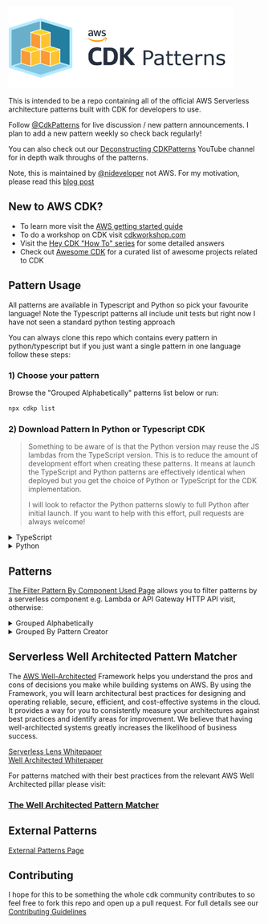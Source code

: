 <img src="img/cdkpatterns_logo.png" width="450" />

This is intended to be a repo containing all of the official AWS Serverless architecture patterns built with CDK for developers to use.

Follow [@CdkPatterns](https://twitter.com/cdkpatterns) for live discussion / new pattern announcements. I plan to add a new pattern weekly so check back regularly!

You can also check out our [Deconstructing CDKPatterns](https://www.youtube.com/channel/UCuR3jnWEnxx1G2axUMVaogg) YouTube channel for in depth walk throughs of the patterns.

Note, this is maintained by [@nideveloper](https://twitter.com/nideveloper) not AWS. For my motivation, please read this [blog post](https://www.mattcoulter.com/blog/post/2)

## New to AWS CDK?

* To learn more visit the [AWS getting started guide](https://docs.aws.amazon.com/cdk/latest/guide/getting_started.html)
* To do a workshop on CDK visit [cdkworkshop.com](https://cdkworkshop.com)
* Visit the [Hey CDK &quot;How To&quot; series](https://garbe.io/blog/2019/09/11/hey-cdk-how-to-migrate/) for some detailed answers
* Check out [Awesome CDK](https://github.com/eladb/awesome-cdk) for a curated list of awesome projects related to CDK

## Pattern Usage
All patterns are available in Typescript and Python so pick your favourite language! Note the Typescript patterns all include unit tests but right now I have not seen a standard python testing approach

You can always clone this repo which contains every pattern in python/typescript but if you just want a single pattern in one language follow these steps:

### 1) Choose your pattern
Browse the "Grouped Alphabetically" patterns list below or run:

```bash
npx cdkp list
```

### 2) Download Pattern In Python or Typescript CDK
>Something to be aware of is that the Python version may reuse the JS lambdas from the TypeScript version. This is to reduce the amount of development effort when creating these patterns. It means at launch the TypeScript and Python patterns are effectively identical when deployed but you get the choice of Python or TypeScript for the CDK implementation.
>
>I will look to refactor the Python patterns slowly to full Python after initial launch. If you want to help with this effort, pull requests are always welcome!
<details>
  <summary>TypeScript</summary>
  <br />
  All Patterns support the same commands so you can just run:
  <br />
  
 ```bash
npx cdkp init {pattern-name}
cd {pattern-name}
npm run test
# requires you to be using cloud9 or have ran aws configure to setup your local credentials
npm run deploy 
```
</details>
<details>
  <summary>Python</summary>
  <br />
  The CDK CLI is still installed via npm so make sure you have the latest version of node installed or the npx commands will fail. Then you can just run:
  <br />
  
  ```bash
npx cdkp init {pattern-name} --lang=python
cd {pattern-name}

# create a virtual env and install your dependencies
python -m venv .env
source .env/bin/activate
pip install -r requirements.txt

# test everything is working by outputting the cloudformation
npx cdk synth
# requires you to be using cloud9 or have ran aws configure to setup your local credentials
npx cdk deploy
```
</details>

## Patterns

[The Filter Pattern By Component Used Page](https://www.serverless-patterns.co.uk/patterns/) allows you to filter patterns by a serverless component e.g. Lambda or API Gateway HTTP API visit, otherwise:

<details>
  <summary>
    Grouped Alphabetically
  </summary>

  #### [Polly](/polly/README.md)
  Use Amazon Polly to translate text to speech from inside a Lambda Function. You can also take advantage of Amazon Translate to change the language of the spoken text

  ![Architecture](polly/img/overview.png)

  <br /><hr /><br />

  #### Single Page Application S3 Website Deploy
  These are built using https://www.npmjs.com/package/cdk-spa-deploy and allow you to deploy a website in as little as 5 lines of CDK code.

  * [S3 Angular Deploy ](/s3-angular-website/README.md)
  * [S3 React Deploy ](/s3-react-website/README.md)

  ![Architecture](https://raw.githubusercontent.com/cdk-patterns/serverless/master/s3-angular-website/img/architecture.PNG)

  <br /><hr /><br />

  #### [The Alexa Skill](/the-alexa-skill/README.md)  
  Deploy an Alexa Skill backed by a Lambda Function and a DynamoDB Table.

  ![Architecture](the-alexa-skill/img/arch.png)

  <br /><hr /><br />

  #### [The Basic MQ](/the-basic-mq/README.md)  
  In this example we have private Amazon MQ brokers behind an internet-facing network load balancer endpoint using a subdomain.

  ![Architecture](the-basic-mq/img/the-basic-mq-arch.png)

  <br /><hr /><br />

  #### [The Big Fan](/the-big-fan/README.md)  
  You can integrate API Gateway directly with SNS and then add some resiliency by integrating your event consumers via sqs and message filtering.

  ![Architecture](the-big-fan/img/the-big-fan-arch.png)

  <br /><hr /><br />

  #### [The CloudWatch Dashboard](/the-cloudwatch-dashboard/README.md)  
  Build and deploy a well architected CloudWatch dashboard with alerts for the simple webservice pattern

  ![Architecture](the-cloudwatch-dashboard/img/arch2.png)

  <br /><hr /><br />

  #### [The Destined Lambda](/the-destined-lambda/README.md)
  This is a stock implementation of Lambda Destinations with Amazon EventBridge
  
  You can decouple your event driven architectures with EventBridge rules and now you can strip the custom EventBridge code from your Lambda functions with Lambda Destinations.

  ![Architecture](the-destined-lambda/img/arch.png)

  <br /><hr /><br />

  #### [The Dynamo Streamer](/the-dynamo-streamer/README.md)
  This was taken from this [Tweet](https://twitter.com/edjgeek/status/1220227872511496192?s=20)<br />
  
  You can integrate API Gateway directly with DynamoDB and that way your systems can be more resilient! &quot;Code is a liability&quot; so less lambda functions, less liability

  ![Architecture](https://raw.githubusercontent.com/cdk-patterns/serverless/master/the-dynamo-streamer/img/arch.jpg)

  <br /><hr /><br />

  #### [The EFS Lambda](/the-efs-lambda/README.md)
  This was taken from this [Blogpost](https://aws.amazon.com/blogs/aws/new-a-shared-file-system-for-your-lambda-functions/)<br />

  You can now attach an EFS File System to your Lambda Function for persistence between executions or across different Functions <br /><br />

  ![Architecture](the-efs-lambda/img/arch2.png)

  <br /><hr /><br />

  #### [The EventBridge ATM](/the-eventbridge-atm/README.md)
  This was taken from this [Blogpost](https://aws.amazon.com/blogs/compute/integrating-amazon-eventbridge-into-your-serverless-applications/)<br />

  You can easily create routing rules in EventBridge to send the same event to multiple sources based on conditions. This example shows you how<br /><br />

  ![Architecture](the-eventbridge-atm/img/amazon-eventbridge-custom-application-2.png)

  <br /><hr /><br />

  #### [The EventBridge Circuit Breaker](/the-eventbridge-circuit-breaker/README.md)
  Integrate with unreliable external services? Build a circuit breaker and handle the risk <br />
  ![Architecture](the-eventbridge-circuit-breaker/img/arch2.PNG)

  <br /><hr /><br />

  #### [The EventBridge ETL](/the-eventbridge-etl/README.md)
  Build a fully serverless CSV to DynamoDB pipeline <br />
  ![Architecture](the-eventbridge-etl/img/arch.png)

  <br /><hr /><br />

  #### [The Lambda Circuit Breaker](/the-lambda-circuit-breaker/README.md)
  Deploy Gunnar Grosch's circuitbreaker-lambda inside a reference architecture

  ![Architecture](the-lambda-circuit-breaker/img/arch.png)

  <br /><hr /><br />

  #### [The Lambda Power Tuner](/the-lambda-power-tuner/README.md)
  Use the Lambda Power Tuner state machine to work out the optimum configuration settings for your Lambda Function

  ![Architecture](the-lambda-power-tuner/img/arch.png)

  <br /><hr /><br />

  #### [The Lambda Trilogy](the-lambda-trilogy/README.md)
  See the 3 states of Lambda in action (Single Purpose Function, Fat Lambda and Lambda-lith)
  ![Architecture](the-lambda-trilogy/img/arch2.png)

  <br /><hr /><br />

  #### [The Predictive Lambda](the-predictive-lambda/README.md)
  Deploy a custom Python ML model inside a Docker container running on AWS Lambda
  ![Architecture](the-predictive-lambda/img/arch_with_cdkp.png)

  <br /><hr /><br />

  #### [The RDS Proxy](the-rds-proxy/README.md)
  Use RDS Proxy to protect a MySQL RDS Instance from the massively scalable Lambda Function querying it
  ![Architecture](the-rds-proxy/img/arch_overview.png)

  <br /><hr /><br />

  #### [The Saga Step Function](the-saga-stepfunction/README.md)
  A mechanism for handling distributed transactions within your system.
  ![Architecture](the-saga-stepfunction/img/arch.png)

  <br /><hr /><br />

  #### [The Scalable Webhook](/the-scalable-webhook/README.md)
  Need to integrate a non serverless resource like RDS with a serverless one like Lambda? This is your pattern <br /><br />
  ![Architecture](https://raw.githubusercontent.com/cdk-patterns/serverless/master/the-scalable-webhook/img/architecture.png)

  <br /><hr /><br />

  #### [The Scheduled Lambda](/the-scheduled-lambda/README.md)
  Use EventBridge to trigger a Lambda Fuction on a schedule <br /><br />
  ![Architecture](https://raw.githubusercontent.com/cdk-patterns/serverless/master/the-scheduled-lambda/img/the-scheduled-lambda.png)

  <br /><hr /><br />

  #### [The Simple GraphQL Service](/the-simple-graphql-service/README.md)
  Simple graphQL service built with [AppSync](https://aws.amazon.com/appsync/)<br /><br />
  ![Architecture](the-simple-graphql-service/img/architecture.png)

  <br /><hr /><br />

  #### [The Simple Webservice](/the-simple-webservice/README.md)
  The most basic pattern on cdkpatterns, the start of most peoples serverless journey <br /><br />
  ![Architecture](https://raw.githubusercontent.com/cdk-patterns/serverless/master/the-simple-webservice/img/architecture.png)

  <br /><hr /><br />

  #### [The State Machine](/the-state-machine/README.md)
  Have complex orchestration logic in your application? Build a state machine <br />
  ![Architecture](the-state-machine/img/the-state-machine-arch-overview.png)

  <br /><hr /><br />

  #### [The WAF API Gateway](/the-waf-apigateway/README.md)
  This is a cdk stack to deploy a simple API gateway, and attach a WAF (Web Applicaiton Firewall) <br />
  ![Architecture](the-waf-apigateway/img/the-waf-apigateway.png)

  <br /><hr /><br />

  #### [The X-Ray Tracer](the-xray-tracer/README.md)
  Learn about using AWS X-Ray for tracing events through your system. This pattern has X-Ray enabled on API Gateway, Lambda, DynamoDB, External HTTP calls, SNS and SQS
  
  ![Architecture](the-xray-tracer/img/arch_notitle.png)

  <br /><hr /><br />

</details>
<details>
  <summary>
    Grouped By Pattern Creator
  </summary>
  <br />
  
  * [Alex Casalboni](#alex-casalboni)
  * [Andrew Frazer](#andrew-frazer)
  * [Ariadna Sanchez](#ariadna-sanchez)
  * [Chris Plankey](#chris-plankey)
  * [Christian Mueller](#christian-mueller)
  * [Danilo Poccia](#danilo-poccia)
  * [Eric Johnson](#eric-johnson)
  * [Gerald Stewart](#gerald-stewart)
  * [Gunnar Grosch](#gunnar-grosch)
  * [Heitor Lessa](#heitor-lessa)
  * [Hervé Nivon](#hervé-nivon)
  * [James Beswick](#james-beswick)
  * [Jeremy Daly](#jeremy-daly)
  * [Joppe Pelzer](#joppe-pelzer)
  * [Matt Coulter](#matt-coulter)
  * [Thorsten Hoeger](#thorsten-hoeger)
  * [Vyas Sarangapani](#vyas-sarangapani)
  * [Wallace Printz](#wallace-printz)
  * [Yan Cui](#yan-cui)

  ### Alex Casalboni
  <img src="img/dev_profiles/alex_casalboni.jpg" width="120" alt="Alex Casalboni profile pic" /><br />

  Musician, Traveler, Software Engineer from Italy. Developer Advocate at @AWS_Italy<br />

  Twitter - [@alex_casalboni](https://twitter.com/alex_casalboni)<br />

  #### [The Lambda Power Tuner](/the-lambda-power-tuner/README.md)
  Use the Lambda Power Tuner state machine to work out the optimum configuration settings for your Lambda Function

  ![Architecture](the-lambda-power-tuner/img/arch.png)

  <br /><hr /><br />

  ### Andrew Frazer
  <img src="img/dev_profiles/andrew_frazer.jpeg" width="120" alt="Andrew Frazer profile pic" /><br />

  Github - [@mrpackethead](https://github.com/mrpackethead)<br />

  #### [The WAF API Gateway](/the-waf-apigateway/README.md)
  This is a cdk stack to deploy a simple API gateway, and attach a WAF (Web Applicaiton Firewall) <br />
  ![Architecture](the-waf-apigateway/img/the-waf-apigateway.png)

  <br /><hr /><br />

  ### Ariadna Sanchez
  <img src="img/dev_profiles/ariadna-sanchez.jpg" width="120" alt="Ariadna Sanchez profile pic" /><br />

  Ariadna Sanchez is a Research Scientist investigating the application of DL/ML technologies in the area of text-to-speech. After completing a bachelor’s in Audiovisual Systems Engineering, she received her MSc in Speech and Language Processing from University of Edinburgh in 2018. She has previously worked as an intern in NLP and TTS. During her time at University, she focused on TTS and signal processing, especially in the dysarthria field. She has experience in Signal Processing, Deep Learning, NLP, Speech and Image Processing. In her free time, Ariadna likes playing the violin, reading books and playing games.<br />

  #### [Polly](/polly/README.md)  
  Use Amazon Polly to translate text to speech from inside a Lambda Function. You can also take advantage of Amazon Translate to change the language of the spoken text

  ![Architecture](polly/img/overview.png)

  <br /><hr /><br />

  ### Chris Plankey
  <img src="img/dev_profiles/chris_plankey.png" width="120" alt="Chris Plankey profile pic" /><br />

  CTO of MaverickApp.io, AWS Portsmouth User Group Co-Organizer and AWS Community Builder.<br />

  Github - [@cplankey](https://github.com/cplankey) <br />
  Twitter - [@serverlesschris](https://twitter.com/serverlesschris) <br />

  #### [The Alexa Skill](/the-alexa-skill/README.md)  
  Deploy an Alexa Skill backed by a Lambda Function and a DynamoDB Table.

  ![Architecture](the-alexa-skill/img/arch.png)

  <br /><hr /><br />

  ### Christian Mueller
  <img src="img/dev_profiles/christian_mueller.jpeg" width="120" alt="Christian Mueller profile pic" /><br />

  Solutions Architect @ AWS & Apache Member @ ASF<br />

  Github - [@muellerc](https://github.com/muellerc) <br />

  #### [The Basic MQ](/the-basic-mq/README.md)  
  In this example we have private Amazon MQ brokers behind an internet-facing network load balancer endpoint using a subdomain.
  ![Architecture](the-basic-mq/img/the-basic-mq-arch.png)

  <br /><hr /><br />

  ### Danilo Poccia
  <img src="img/dev_profiles/danilo_poccia.jpg" width="120" alt="Danilo Poccia profile pic" /><br />

  Chief Evangelist (EMEA) @AWSCloud. Mostly Serverless, IoT, AI/ML. Few pics. Some music. My opinions. Complexity is a science. http://pronoun.is/he<br />

  Twitter - [@danilop](https://twitter.com/danilop)<br />

  #### [The EFS Lambda](/the-efs-lambda/README.md)
  This was taken from this [Blogpost](https://aws.amazon.com/blogs/aws/new-a-shared-file-system-for-your-lambda-functions/)<br />

  You can now attach an EFS File System to your Lambda Function for persistence between executions or across different Functions <br /><br />

  ![Architecture](the-efs-lambda/img/arch2.png)

  <br /><hr /><br />

  ### Eric Johnson
  <img src="img/dev_profiles/eric_johnson.png" width="120" alt="Eric Johnson profile pic" /><br />

  Christian, husband, dad of 5, musician, Senior Developer Advocate - Serverless for @AWScloud. Opinions are my own. #Serverless #ServerlessForEveryone<br />

  Twitter - [@edjgeek](https://twitter.com/edjgeek)<br />
  Youtube - [bit.ly/edjgeek](https://bit.ly/edjgeek)<br />

  #### [The Dynamo Streamer](/the-dynamo-streamer/README.md)
  This was taken from this [Tweet](https://twitter.com/edjgeek/status/1220227872511496192?s=20)<br />
  
  You can integrate API Gateway directly with DynamoDB and that way your systems can be more resilient! &quot;Code is a liability&quot; so less lambda functions, less liability

  ![Architecture](https://raw.githubusercontent.com/cdk-patterns/serverless/master/the-dynamo-streamer/img/arch.jpg)

  <br /><hr /><br />

  ### Gerald Stewart
  <img src="img/dev_profiles/gerald_stewart.jpg" width="120" alt="Gerald Stewart profile pic" /><br />

  Software Engineer @Liberty_IT<br />

  Twitter - [@GunnarGrosch](https://twitter.com/_gerald20)<br />

  #### [The Scheduled Lambda](/the-scheduled-lambda/README.md)
  Use EventBridge to trigger a Lambda Fuction on a schedule <br /><br />

  ![Architecture](https://raw.githubusercontent.com/cdk-patterns/serverless/master/the-scheduled-lambda/img/the-scheduled-lambda.png)

  <br /><hr /><br />

  ### Gunnar Grosch
  <img src="img/dev_profiles/gunnar_grosch.jpg" width="120" alt="Gunnar Grosch profile pic" /><br />

  Senior Developer Advocate @awscloud<br />

  Twitter - [@GunnarGrosch](https://twitter.com/GunnarGrosch)<br />
  Blog - [grosch.se](https://grosch.se/)<br />

  #### [The Lambda Circuit Breaker](/the-lambda-circuit-breaker/README.md)
  Deploy Gunnar Grosch's circuitbreaker-lambda inside a reference architecture

  ![Architecture](the-lambda-circuit-breaker/img/arch.png)


  <br /><hr /><br />

  ### Heitor Lessa
  <img src="img/dev_profiles/heitor_lessa.png" width="120" alt="Heitor Lessa profile pic" /><br />

  Principal Serverless Lead, Well-Architected @ AWS<br />

  Twitter - [@heitor_lessa](https://twitter.com/heitor_lessa)<br />

  #### [The Big Fan](/the-big-fan/README.md)  
  You can integrate API Gateway directly with SNS and then add some resiliency by integrating your event consumers via sqs and message filtering.

  ![Architecture](the-big-fan/img/the-big-fan-arch.png)

  #### [The Saga Step Function](the-saga-stepfunction/README.md)
  A mechanism for handling distributed transactions within your system.
  ![Architecture](the-saga-stepfunction/img/arch.png)

  <br /><hr /><br />

  ### Hervé Nivon
  <img src="img/dev_profiles/herve_nivon.jpg" width="120" alt="Hervé Nivon profile pic" /><br />

  Startup Solutions Architect @AWScloud ★ Founder ★ Focus on #Innovation, #Cloud, #Startup, #AI ★ #Geek, #Curious & #Epicurean ★<br />

  Twitter - [@hervenivon](https://twitter.com/hervenivon) <br />
  Github - [@hervenivon](https://github.com/hervenivon/aws-experiments-data-ingestion-and-analytics) <br />

  #### [The EventBridge ETL](/the-eventbridge-etl/README.md)
  Build a fully serverless CSV to DynamoDB pipeline <br />
  ![Architecture](the-eventbridge-etl/img/arch.png)

  <br /><hr /><br />

  ### James Beswick
  <img src="img/dev_profiles/james_beswick.png" width="120" alt="James Beswick profile pic" /><br />

  ☁️🥑 Dev Advocate @AWScloud Serverless<br />

  Twitter - [@jbesw](https://twitter.com/jbesw) <br />
  Blog - [medium.com/@jbesw](https://medium.com/@jbesw)<br />

  #### [The EventBridge ATM](/the-eventbridge-atm/README.md)
  This was taken from this [Blogpost](https://aws.amazon.com/blogs/compute/integrating-amazon-eventbridge-into-your-serverless-applications/)<br />

  You can easily create routing rules in EventBridge to send the same event to multiple sources based on conditions. This example shows you how<br /><br />

  ![Architecture](the-eventbridge-atm/img/amazon-eventbridge-custom-application-2.png)

  <br /><hr /><br />

  ### Jeremy Daly
  <img src="img/dev_profiles/jeremy_daly.png" width="120" alt="jeremy daly profile pic" /><br />

  AWS Serverless Hero/🥑 & host of @ServerlessChats. I build web & open source stuff, blog, speak, and publish http://OffByNone.io every week. CTO @AlertMeNews.<br />

  Twitter - [@jeremy_daly](https://twitter.com/jeremy_daly) <br />
  Blog - [jeremydaly.com](https://www.jeremydaly.com/) <br />

  These patterns are from https://www.jeremydaly.com/serverless-microservice-patterns-for-aws/

  #### [The Lambda Trilogy](the-lambda-trilogy/README.md)
  See the 3 states of Lambda in action (Single Purpose Function, Fat Lambda and Lambda-lith)
  ![Architecture](the-lambda-trilogy/img/arch2.png)

  #### [The Simple Webservice](/the-simple-webservice/README.md)
  The most basic pattern on cdkpatterns, the start of most peoples serverless journey <br /><br />
  ![Architecture](https://raw.githubusercontent.com/cdk-patterns/serverless/master/the-simple-webservice/img/architecture.png)

  #### [The Scalable Webhook](/the-scalable-webhook/README.md)
  Need to integrate a non serverless resource like RDS with a serverless one like Lambda? This is your pattern <br /><br />
  ![Architecture](https://raw.githubusercontent.com/cdk-patterns/serverless/master/the-scalable-webhook/img/architecture.png)

  #### [The State Machine](/the-state-machine/README.md)
  Have complex orchestration logic in your application? Build a state machine <br />
  ![Architecture](the-state-machine/img/the-state-machine-arch-overview.png)

  #### [The EventBridge Circuit Breaker](/the-eventbridge-circuit-breaker/README.md)
  Integrate with unreliable external services? Build a circuit breaker and handle the risk <br />
  ![Architecture](the-eventbridge-circuit-breaker/img/arch2.PNG)

  <br /><hr /><br />

  ### Joppe Pelzer
  <img src="img/dev_profiles/joppe-pelzer.jpg" width="120" alt="Joppe Pelzer profile pic" /><br />

  Joppe Pelzer is a Language Engineer working on text-to-speech for English and building style voices. With bachelor’s degrees in linguistics and Scandinavian languages, she graduated from Edinburgh University with an MSc in Speech and Language Processing in 2018. During her masters she focused on the text-to-speech front end, building and expanding upon multilingual G2P models, and has gained experience with NLP, Speech recognition and Deep Learning. Outside of work, she likes to draw, play games, and spend time in nature.<br />

  #### [Polly](/polly/README.md)  
  Use Amazon Polly to translate text to speech from inside a Lambda Function. You can also take advantage of Amazon Translate to change the language of the spoken text

  ![Architecture](polly/img/overview.png)

  <br /><hr /><br />

  ### Matt Coulter
  <img src="img/dev_profiles/nideveloper.png" width="120" alt="nideveloper profile pic" /><br />

  Software Architect, working for @Liberty_IT in Belfast. Passionate about #Serverless, #AWS, @cdkpatterns, #TCO, CI/CD and #TrunkBasedDev.<br />

  Twitter - [@nideveloper](https://twitter.com/nideveloper) <br />
  Blog - [mattcoulter.com](https://www.mattcoulter.com) <br />
  
  #### Single Page Application S3 Website Deploy
  These are built using https://www.npmjs.com/package/cdk-spa-deploy and allow you to deploy a website in as little as 5 lines of CDK code.

  * [S3 Angular Deploy ](/s3-angular-website/README.md)
  * [S3 React Deploy ](/s3-react-website/README.md)

  ![Architecture](https://raw.githubusercontent.com/cdk-patterns/serverless/master/s3-angular-website/img/architecture.PNG)

  #### [The CloudWatch Dashboard](/the-cloudwatch-dashboard/README.md)  
  Build and deploy a well architected CloudWatch dashboard with alerts for the simple webservice pattern

  ![Architecture](the-cloudwatch-dashboard/img/arch2.png)

  #### [The Destined Lambda](/the-destined-lambda/README.md)
  This is a stock implementation of Lambda Destinations with Amazon EventBridge
  
  You can decouple your event driven architectures with EventBridge rules and now you can strip the custom EventBridge code from your Lambda functions with Lambda Destinations.

  ![Architecture](the-destined-lambda/img/arch.png)

  #### [The Predictive Lambda](the-predictive-lambda/README.md)

  Deploy a custom Python ML model inside a Docker container running on AWS Lambda
  
  ![Architecture](the-predictive-lambda/img/arch_with_cdkp.png)

  #### [The RDS Proxy](the-rds-proxy/README.md)
  Use RDS Proxy to protect a MySQL RDS Instance from the massively scalable Lambda Function querying it
  
  ![Architecture](the-rds-proxy/img/arch_overview.png)


  #### [The X-Ray Tracer](the-xray-tracer/README.md)
  Learn about using AWS X-Ray for tracing events through your system. This pattern has X-Ray enabled on API Gateway, Lambda, DynamoDB, External HTTP calls, SNS and SQS
  
  ![Architecture](the-xray-tracer/img/arch_notitle.png)

  <br /><hr /><br />

  ### Thorsten Hoeger
  <img src="img/dev_profiles/thorsten-hoeger.png" width="120" alt="Thorsten Hoeger profile pic" /><br />

  Cloud Evangelist, CEO @ Taimos GmbH [@taimosgmbh](https://twitter.com/taimosgmbh) - [AWS Community Hero](http://aws.amazon.com/de/heroes/) - AWS, Alexa, Serverless, Gemeinderat [@fw_reichenbach](https://twitter.com/fw_reichenbach)<br />

  Twitter - [@hoegertn](https://twitter.com/hoegertn) <br />
  LinkTree - [@hoegertn](https://linktr.ee/hoegertn) <br />

  #### [The Simple GraphQL Service](/the-simple-graphql-service/README.md)
  Simple graphQL service built with [AppSync](https://aws.amazon.com/appsync/)<br /><br />
  ![Architecture](the-simple-graphql-service/img/architecture.png)

  ### Vyas Sarangapani
  <img src="img/dev_profiles/vyas_sarangapani.jpg" width="120" alt="Vyas Sarangapani profile pic" /><br />

  Software Developer, SAP Cloud Applications Architect, Block chain Evangelist, Marathoner, Ultra Runner, Information Junkie, Ambivert<br />

  Twitter - [@madladvyas](https://twitter.com/madladvyas) <br />
  Medium - [@svyasrao22](https://medium.com/@svyasrao22) <br />

  #### [The EventBridge ETL](/the-eventbridge-etl/README.md)
  Build a fully serverless CSV to DynamoDB pipeline <br />
  ![Architecture](the-eventbridge-etl/img/arch.png)

  ### Wallace Printz
  <img src="img/dev_profiles/wallace_printz.jpeg" width="120" alt="Wallace Printz profile pic" /><br />

  Wallace Printz is a Senior Solutions Architect based in Austin, Texas. He helps customers across Texas transform their businesses in the cloud. He has a background in Semiconductors, R&D, and Machine Learning.<br />

  Twitter - [@WallacePrintz](https://twitter.com/WallacePrintz) <br />
  Github - [@WPrintz](https://github.com/WPrintz) <br />

  #### [The Basic MQ](/the-basic-mq/README.md)  
  In this example we have private Amazon MQ brokers behind an internet-facing network load balancer endpoint using a subdomain.
  ![Architecture](the-basic-mq/img/the-basic-mq-arch.png)

  ### Yan Cui
  <img src="img/dev_profiles/yan_cui.png" width="120" alt="Yan Cui profile pic" /><br />

  AWS Serverless Hero | Independent Consultant | Author | Trainer | Speaker | Developer Advocate at [@Lumigo](https://twitter.com/Lumigo) | Teacher of [@LearnLambda](https://twitter.com/LearnLambda) | Host of [@RealWorldSls](https://twitter.com/RealWorldSls)

  Twitter - [@theburningmonk](https://twitter.com/theburningmonk) <br />
  Blog - [theburningmonk.com](https://theburningmonk.com/) <br />

  #### [The Lambda Trilogy](the-lambda-trilogy/README.md)
  See the 3 states of Lambda in action (Single Purpose Function, Fat Lambda and Lambda-lith)
  ![Architecture](the-lambda-trilogy/img/arch2.png)

  #### [The Saga Step Function](the-saga-stepfunction/README.md)
  A mechanism for handling distributed transactions within your system.
  ![Architecture](the-saga-stepfunction/img/arch.png)

</details>

## Serverless Well Architected Pattern Matcher

The [AWS Well-Architected](https://aws.amazon.com/architecture/well-architected/) Framework helps you understand the pros and cons of
decisions you make while building systems on AWS. By using the Framework, you will
learn architectural best practices for designing and operating reliable, secure, efficient,
and cost-effective systems in the cloud. It provides a way for you to consistently
measure your architectures against best practices and identify areas for improvement.
We believe that having well-architected systems greatly increases the likelihood of
business success.

[Serverless Lens Whitepaper](https://d1.awsstatic.com/whitepapers/architecture/AWS-Serverless-Applications-Lens.pdf) <br />
[Well Architected Whitepaper](http://d0.awsstatic.com/whitepapers/architecture/AWS_Well-Architected_Framework.pdf)

For patterns matched with their best practices from the relevant AWS Well Architected pillar please visit:

### [The Well Architected Pattern Matcher](https://www.serverless-patterns.co.uk/patterns/well-architected/)

## External Patterns

[External Patterns Page](EXTERNAL_PATTERNS.md)

## Contributing
I hope for this to be something the whole cdk community contributes to so feel free to fork this repo and open up a pull request. For full details see our [Contributing Guidelines](CONTRIBUTING.md)

